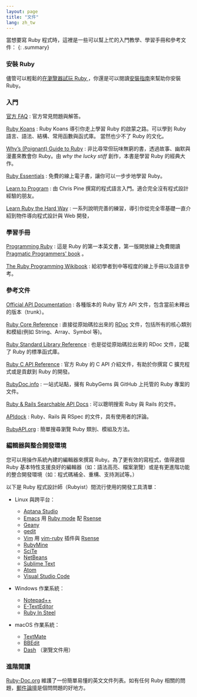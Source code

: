 ```yaml
---
layout: page
title: "文件"
lang: zh_tw
---
```


當想要寫 Ruby 程式時，這裡是一些可以幫上忙的入門教學、學習手冊和參考文件：
{: .summary}

### 安裝 Ruby

儘管可以輕鬆的[在瀏覽器試玩 Ruby ][1]，你還是可以閱讀[安裝指南](installation/)來幫助你安裝 Ruby。

### 入門

[官方 FAQ](/en/documentation/faq/)
: 官方常見問題與解答。

[Ruby Koans][2]
: Ruby Koans 導引你走上學習 Ruby 的啟蒙之路。可以學到 Ruby 語言、語法、結構、常用函數與函式庫。
  當然也少不了 Ruby 的文化。

[Why’s (Poignant) Guide to Ruby][5]
: 非比尋常但玩味無窮的書，透過故事、幽默與漫畫來教會你 Ruby。由 *why the lucky
  stiff* 創作，本書是學習 Ruby 的經典大作。

[Ruby Essentials][7]
: 免費的線上電子書，讓你可以一步步地學習 Ruby。

[Learn to Program][8]
: 由 Chris Pine 撰寫的程式語言入門。適合完全沒有程式設計經驗的朋友。

[Learn Ruby the Hard Way][38]
: 一系列說明完善的練習，導引你從完全零基礎一直介紹到物件導向程式設計與 Web 開發，

### 學習手冊

[Programming Ruby][9]
: 這是 Ruby 的第一本英文書，第一版開放線上免費閱讀 [Pragmatic Programmers' book][10] 。

[The Ruby Programming Wikibook][12]
: 給初學者到中等程度的線上手冊以及語言參考。

### 參考文件

[Official API Documentation][docs-rlo-en]
: 各種版本的 Ruby 官方 API 文件，包含當前未釋出的版本（trunk）。

[Ruby Core Reference][13]
: 直接從原始碼拉出來的 [RDoc][14] 文件，包括所有的核心類別和模組(例如 String、Array、Symbol 等)。

[Ruby Standard Library Reference][15]
: 也是從從原始碼拉出來的 RDoc 文件，記載了 Ruby 的標準函式庫。

[Ruby C API Reference][extensions]
: 官方 Ruby 的 C API 介紹文件，有助於你撰寫 C 擴充程式或是貢獻到 Ruby 的開發。

[RubyDoc.info][16]
: 一站式站點，擁有 RubyGems 與 GitHub 上托管的 Ruby 專案的文件。

[Ruby & Rails Searchable API Docs][17]
: 可以聰明搜索 Ruby 與 Rails 的文件。

[APIdock][18]
: Ruby、Rails 與 RSpec 的文件，具有使用者的評論。

[RubyAPI.org][rubyapi-org]
: 簡單搜尋瀏覽 Ruby 類別、模組及方法。

### 編輯器與整合開發環境

您可以用操作系統內建的編輯器來撰寫 Ruby。為了更有效的寫程式，值得選個 Ruby 基本特性支援良好的編輯器（如：語法高亮、檔案瀏覽）或是有更進階功能的整合開發環境（如：程式碼補全、重構、支持測試等。）

以下是 Ruby 程式設計師（Rubyist）間流行使用的開發工具清單：

* Linux 與跨平台：
  * [Aptana Studio][19]
  * [Emacs][20] 用 [Ruby mode][21] 配 [Rsense][22]
  * [Geany][23]
  * [gedit][24]
  * [Vim][25] 用 [vim-ruby][26] 插件與 [Rsense][22]
  * [RubyMine][27]
  * [SciTe][28]
  * [NetBeans][36]
  * [Sublime Text][37]
  * [Atom][atom]
  * [Visual Studio Code][vscode]

* Windows 作業系統：
  * [Notepad++][29]
  * [E-TextEditor][30]
  * [Ruby In Steel][31]

* macOS 作業系統：
  * [TextMate][32]
  * [BBEdit][33]
  * [Dash][39] （瀏覽文件用）

### 進階閱讀

[Ruby-Doc.org][34] 維護了一份簡單易懂的英文文件列表。如有任何 Ruby 相關的問題，[郵件論壇](/en/community/mailing-lists/)是個問問題的好地方。



[1]: https://try.ruby-lang.org/
[2]: https://rubykoans.com/
[5]: https://poignant.guide
[7]: http://www.techotopia.com/index.php/Ruby_Essentials
[8]: http://pine.fm/LearnToProgram/
[9]: http://www.ruby-doc.org/docs/ProgrammingRuby/
[10]: http://pragmaticprogrammer.com/titles/ruby/index.html
[12]: http://en.wikibooks.org/wiki/Ruby_programming_language
[13]: http://www.ruby-doc.org/core
[14]: https://ruby.github.io/rdoc/
[15]: http://www.ruby-doc.org/stdlib
[extensions]: https://docs.ruby-lang.org/en/master/extension_rdoc.html
[16]: http://www.rubydoc.info/
[17]: http://rubydocs.org/
[18]: http://apidock.com/
[rubyapi-org]: https://rubyapi.org/
[19]: http://www.aptana.com/
[20]: http://www.gnu.org/software/emacs/
[21]: http://www.emacswiki.org/emacs/RubyMode
[22]: http://rsense.github.io/
[23]: http://www.geany.org/
[24]: http://projects.gnome.org/gedit/screenshots.html
[25]: http://www.vim.org/
[26]: https://github.com/vim-ruby/vim-ruby
[27]: http://www.jetbrains.com/ruby/
[28]: http://www.scintilla.org/SciTE.html
[29]: http://notepad-plus-plus.org/
[30]: http://www.e-texteditor.com/
[31]: http://www.sapphiresteel.com/
[32]: http://macromates.com/
[33]: https://www.barebones.com/products/bbedit/
[34]: http://ruby-doc.org
[36]: https://netbeans.org/
[37]: http://www.sublimetext.com/
[38]: https://learncodethehardway.org/ruby/
[39]: http://kapeli.com/dash
[docs-rlo-en]: https://docs.ruby-lang.org/en/
[atom]: https://atom.io/
[vscode]: https://code.visualstudio.com/

[rubytw]: http://ruby.tw
[ruby-user-guide-zh_tw]: http://guides.ruby.tw/ruby/
